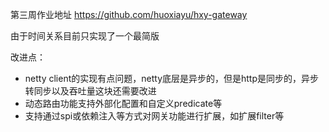 第三周作业地址
https://github.com/huoxiayu/hxy-gateway

由于时间关系目前只实现了一个最简版

改进点：
* netty client的实现有点问题，netty底层是异步的，但是http是同步的，异步转同步以及吞吐量这块还需要改进
* 动态路由功能支持外部化配置和自定义predicate等
* 支持通过spi或依赖注入等方式对网关功能进行扩展，如扩展filter等